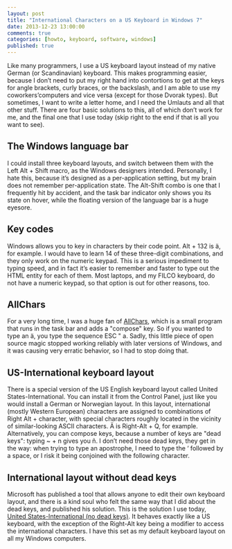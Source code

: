 ```yaml
---
layout: post
title: "International Characters on a US Keyboard in Windows 7"
date: 2013-12-23 13:00:00
comments: true
categories: [howto, keyboard, software, windows]
published: true
---
```

Like many programmers, I use a US keyboard layout instead of my native German
(or Scandinavian) keyboard. This makes programming easier, because I don’t need
to put my right hand into contortions to get at the keys for angle brackets,
curly braces, or the backslash, and I am able to use my coworkers’computers and
vice versa (except for those Dvorak types). But sometimes, I want to write a
letter home, and I need the Umlauts and all that other stuff. There are four
basic solutions to this, all of which don’t work for me, and the final one that
I use today (skip right to the end if that is all you want to see).

<!-- more -->
## The Windows language bar

I could install three keyboard layouts, and switch between them with the Left
Alt + Shift macro, as the Windows designers intended. Personally, I hate this,
because it’s designed as a per-application setting, but my brain does not
remember per-application state. The Alt-Shift combo is one that I frequently hit
by accident, and the task bar indicator only shows you its state on hover, while
the floating version of the language bar is a huge eyesore.

## Key codes

Windows allows you to key in characters by their code point. Alt + 132 is &auml;, for
example. I would have to learn 14 of these three-digit combinations, and they
only work on the numeric keypad. This is a serious impediment to typing speed,
and in fact it’s easier to remember and faster to type out the HTML entity for
each of them. Most laptops, and my FILCO keyboard, do not have a numeric keypad,
so that option is out for other reasons, too.

## AllChars

For a very long time, I was a huge fan of
[AllChars](http://allchars.zwolnet.com/), which is a small program that runs in
the task bar and adds a "compose" key. So if you wanted to type an &auml;, you type
the sequence ESC &quot; a. Sadly, this little piece of open source magic stopped
working reliably with later versions of Windows, and it was causing very erratic
behavior, so I had to stop doing that.

## US-International keyboard layout

There is a special version of the US English keyboard layout called United
States-International. You can install it from the Control Panel, just like you
would install a German or Norwegian layout. In this layout, international
(mostly Western European) characters are assigned to combinations of Right Alt +
character, with special characters roughly located in the vicinity of
similar-looking ASCII characters. &Auml; is Right-Alt + Q, for example.
Alternatively, you can compose keys, because a number of keys are "dead keys":
typing ~ + n gives you &ntilde;. I don’t need those dead keys, they get in the way:
when trying to type an apostrophe, I need to type the ‘ followed by a space, or
I risk it being conjoined with the following character.

## International layout without dead keys

Microsoft has published a tool that allows anyone to edit their own keyboard
layout, and there is a kind soul who felt the same way that I did about the dead
keys, and published his solution. This is the solution I use today, [United
States-International (no dead
keys)](http://freeman2222.mywebcommunity.org/us-intnd.zip). It behaves exactly
like a US keyboard, with the exception of the Right-Alt key being a modifier to
access the international characters. I have this set as my default keyboard
layout on all my Windows computers.
